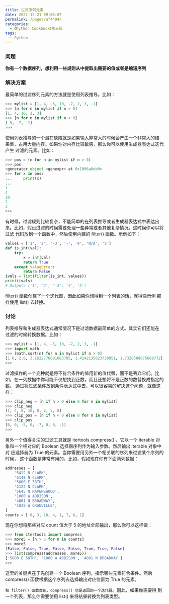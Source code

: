 ```yaml
---
title: 过滤序列元素
date: 2021-12-21 09:06:07
permalink: /pages/af4404/
categories:
  - 《Python Cookbook》第三版
tags:
  - Python
---
```


### 问题

**你有一个数据序列，想利用一些规则从中提取出需要的值或者是缩短序列**

### 解决方案

最简单的过滤序列元素的方法就是使用列表推导。比如：

```python
>>> mylist = [1, 4, -5, 10, -7, 2, 3, -1]
>>> [n for n in mylist if n > 0]
[1, 4, 10, 2, 3]
>>> [n for n in mylist if n < 0]
[-5, -7, -1]
>>>
```

使用列表推导的一个潜在缺陷就是如果输入非常大的时候会产生一个非常大的结 果集，占用大量内存。如果你对内存比较敏感，那么你可以使用生成器表达式迭代产生 过滤的元素。比如：

```python
>>> pos = (n for n in mylist if n > 0)
>>> pos
<generator object <genexpr> at 0x1006a0eb0>
>>> for x in pos:
... 	print(x)
...
1
4
10
2
3
>>>
```

有时候，过滤规则比较复杂，不能简单的在列表推导或者生成器表达式中表达出 来。比如，假设过滤的时候需要处理一些异常或者其他复杂情况。这时候你可以将过滤 代码放到一个函数中，然后使用内建的 filter() 函数。示例如下：

```python
values = ['1', '2', '-3', '-', '4', 'N/A', '5']
def is_int(val):
	try:
		x = int(val)
		return True
	except ValueError:
		return False
ivals = list(filter(is_int, values))
print(ivals)
# Outputs ['1', '2', '-3', '4', '5']
```

filter() 函数创建了一个迭代器，因此如果你想得到一个列表的话，就得像示例 那样使用 list() 去转换。

### 讨论

列表推导和生成器表达式通常情况下是过滤数据最简单的方式。其实它们还能在 过滤的时候转换数据。比如：

```python
>>> mylist = [1, 4, -5, 10, -7, 2, 3, -1]
>>> import math
>>> [math.sqrt(n) for n in mylist if n > 0]
[1.0, 2.0, 3.1622776601683795, 1.4142135623730951, 1.7320508075688772]
>>>
```

过滤操作的一个变种就是将不符合条件的值用新的值代替，而不是丢弃它们。比 如，在一列数据中你可能不仅想找到正数，而且还想将不是正数的数替换成指定的数。 通过将过滤条件放到条件表达式中去，可以很容易的解决这个问题，就像这样：

```python
>>> clip_neg = [n if n > 0 else 0 for n in mylist]
>>> clip_neg
[1, 4, 0, 10, 0, 2, 3, 0]
>>> clip_pos = [n if n < 0 else 0 for n in mylist]
>>> clip_pos
[0, 0, -5, 0, -7, 0, 0, -1]
>>>
```

另外一个值得关注的过滤工具就是 itertools.compress() ，它以一个 iterable 对象和一个相对应的 Boolean 选择器序列作为输入参数。然后输出 iterable 对象中对 应选择器为 True 的元素。当你需要用另外一个相关联的序列来过滤某个序列的时候， 这个函数是非常有用的。比如，假如现在你有下面两列数据：

```python
addresses = [
	'5412 N CLARK',
	'5148 N CLARK',
	'5800 E 58TH',
	'2122 N CLARK',
	'5645 N RAVENSWOOD',
	'1060 W ADDISON',
	'4801 N BROADWAY',
	'1039 W GRANVILLE',
]
counts = [ 0, 3, 10, 4, 1, 7, 6, 1]
```

现在你想将那些对应 count 值大于 5 的地址全部输出，那么你可以这样做：

```python
>>> from itertools import compress
>>> more5 = [n > 5 for n in counts]
>>> more5
[False, False, True, False, False, True, True, False]
>>> list(compress(addresses, more5))
['5800 E 58TH', '1060 W ADDISON', '4801 N BROADWAY']
>>>
```

这里的关键点在于先创建一个 Boolean 序列，指示哪些元素符合条件。然后 compress() 函数根据这个序列去选择输出对应位置为 True 的元素。 

`和 filter() 函数类似，compress() 也是返回的一个迭代器`。因此，如果你需要得 到一个列表，那么你需要使用 list() 来将结果转换为列表类型。